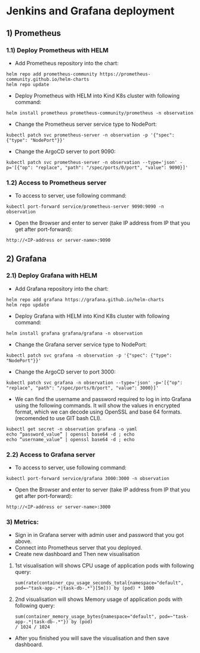 # Jenkins and Grafana deployment

## 1) Prometheus

### 1.1) Deploy Prometheus with HELM

* Add Prometheus repository into the chart:

```
helm repo add prometheus-community https://prometheus-community.github.io/helm-charts
helm repo update
```

* Deploy Prometheus with HELM into Kind K8s cluster with following command:

```
helm install prometheus prometheus-community/prometheus -n observation
```

* Change the Prometheus server service type to NodePort:

```
kubectl patch svc prometheus-server -n observation -p '{"spec": {"type": "NodePort"}}'
```

* Change the ArgoCD server to port 9090:

```
kubectl patch svc prometheus-server -n observation --type='json' -p='[{"op": "replace", "path": "/spec/ports/0/port", "value": 9090}]'
```

### 1.2) Access to Prometheus server

* To access to server, use following command:

```
kubectl port-forward service/prometheus-server 9090:9090 -n observation
```

* Open the Browser and enter to server (take IP address from IP that you get after port-forward):

```
http://<IP-address or server-name>:9090
```

## 2) Grafana

### 2.1) Deploy Grafana with HELM

* Add Grafana repository into the chart:

```
helm repo add grafana https://grafana.github.io/helm-charts
helm repo update
```

* Deploy Grafana with HELM into Kind K8s cluster with following command:

```
helm install grafana grafana/grafana -n observation
```

* Change the Grafana server service type to NodePort:

```
kubectl patch svc grafana -n observation -p '{"spec": {"type": "NodePort"}}'
```

* Change the ArgoCD server to port 3000:

```
kubectl patch svc grafana -n observation --type='json' -p='[{"op": "replace", "path": "/spec/ports/0/port", "value": 3000}]'
```

* We can find the username and password required to log in into Grafana using the following commands. It will show the values in encrypted format, which we can decode using OpenSSL and base 64 formats. (recomended to use GIT bash CLI).

```
kubectl get secret -n observation grafana -o yaml
echo “password_value” | openssl base64 -d ; echo
echo “username_value” | openssl base64 -d ; echo
```

### 2.2) Access to Grafana server

* To access to server, use following command:

```
kubectl port-forward service/grafana 3000:3000 -n observation
```

* Open the Browser and enter to server (take IP address from IP that you get after port-forward):

```
http://<IP-address or server-name>:3000
```

### 3) Metrics:

* Sign in in Grafana server with admin user and password that you got above.
* Connect into Prometheus server that you deployed.
* Create new dashboard and Then new visualisation

1) 1st visualisation will shows CPU usage of application pods with following query:
   ```
   sum(rate(container_cpu_usage_seconds_total{namespace="default", pod=~"task-app-.*|task-db-.*"}[5m])) by (pod) * 1000
   ```
2) 2nd visualisation will shows Memory usage of application pods with following query:
   ```
   sum(container_memory_usage_bytes{namespace="default", pod=~"task-app-.*|task-db-.*"}) by (pod) 
   / 1024 / 1024
   ```

* After you finished you will save the visualisation and then save dashboard.
